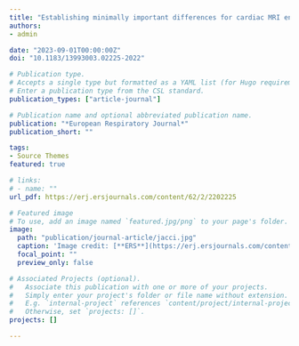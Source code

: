 ```yaml
---
title: "Establishing minimally important differences for cardiac MRI end-points in pulmonary arterial hypertension"
authors:
- admin

date: "2023-09-01T00:00:00Z"
doi: "10.1183/13993003.02225-2022"

# Publication type.
# Accepts a single type but formatted as a YAML list (for Hugo requirements).
# Enter a publication type from the CSL standard.
publication_types: ["article-journal"]

# Publication name and optional abbreviated publication name.
publication: "*European Respiratory Journal*"
publication_short: ""

tags:
- Source Themes
featured: true

# links:
# - name: ""
url_pdf: https://erj.ersjournals.com/content/62/2/2202225

# Featured image
# To use, add an image named `featured.jpg/png` to your page's folder. 
image:
  path: "publication/journal-article/jacci.jpg"
  caption: 'Image credit: [**ERS**](https://erj.ersjournals.com/content/erj/62/2/2202225/F1.large.jpg?width=800&height=600&carousel=1)'
  focal_point: ""
  preview_only: false

# Associated Projects (optional).
#   Associate this publication with one or more of your projects.
#   Simply enter your project's folder or file name without extension.
#   E.g. `internal-project` references `content/project/internal-project/index.md`.
#   Otherwise, set `projects: []`.
projects: []

---
```

